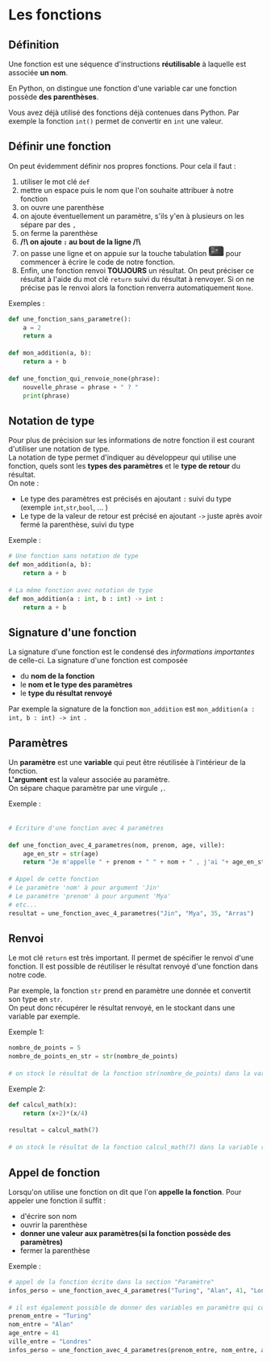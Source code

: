 # Les fonctions  

## Définition   
Une fonction est une séquence d'instructions __réutilisable__ à laquelle est associée __un nom__.  

En Python, on distingue une fonction d'une variable car une fonction possède __des parenthèses__.  

Vous avez déjà utilisé des fonctions déjà contenues dans Python. 
Par exemple la fonction `int()` permet de convertir en `int` une valeur.


## Définir une fonction  

On peut évidemment définir nos propres fonctions. 
Pour cela il faut :  
1. utiliser le mot clé `def`  
2. mettre un espace puis le nom que l'on souhaite attribuer à notre fonction  
3. on ouvre une parenthèse  
4. on ajoute éventuellement un paramètre, s'ils y'en à plusieurs on les sépare par des `,`    
5. on ferme la parenthèse   
6. __/!\ on ajoute `:` au bout de la ligne /!\\__  
7. on passe une ligne et on appuie sur la touche tabulation <img src="img/touche_tabulation.png" alt="drawing" width="30"/> pour commencer à écrire le code de notre fonction.    
8. Enfin, une fonction renvoi __TOUJOURS__ un résultat. On peut préciser ce résultat à l'aide du mot clé `return` suivi du résultat à renvoyer. Si on ne précise pas le renvoi alors la fonction renverra automatiquement `None`.  

Exemples : 
```Python
def une_fonction_sans_parametre():
    a = 2
    return a 

def mon_addition(a, b):
    return a + b

def une_fonction_qui_renvoie_none(phrase):
    nouvelle_phrase = phrase + " ? "
    print(phrase)
```  

## Notation de type  

Pour plus de précision sur les informations de notre fonction il est courant d'utiliser une notation de type.  
La notation de type permet d'indiquer au développeur qui utilise une fonction, quels sont les __types des paramètres__ et le __type de retour__ du résultat.   
On note :    
- Le type des paramètres est précisés en ajoutant `:` suivi du type (exemple `int`,`str`,`bool`, ...  )   
- Le type de la valeur de retour est précisé en ajoutant `->` juste après avoir fermé la parenthèse, suivi du type  

Exemple :  
```Python
# Une fonction sans notation de type 
def mon_addition(a, b):
    return a + b

# La même fonction avec notation de type 
def mon_addition(a : int, b : int) -> int :
    return a + b

```

## Signature d'une fonction  

La signature d'une fonction est le condensé des _informations importantes_ de celle-ci. La signature d'une fonction est composée     
- du __nom de la fonction__   
- le __nom et le type des paramètres__   
- le __type du résultat renvoyé__     

Par exemple la signature de la fonction `mon_addition` est `mon_addition(a : int, b : int) -> int `.  


## Paramètres  

Un __paramètre__ est une __variable__ qui peut être réutilisée à l'intérieur de la fonction.  
__L'argument__ est la valeur associée au paramètre.  
On sépare chaque paramètre par une virgule `,`.  


Exemple :
```Python

# Ecriture d'une fonction avec 4 paramètres  

def une_fonction_avec_4_parametres(nom, prenom, age, ville):
    age_en_str = str(age)
    return "Je m'appelle " + prenom + " " + nom + " , j'ai "+ age_en_str + " ans et j'habite à " + ville  

# Appel de cette fonction  
# Le paramètre 'nom' à pour argument 'Jin'
# Le paramètre 'prenom' à pour argument 'Mya'
# etc...
resultat = une_fonction_avec_4_parametres("Jin", "Mya", 35, "Arras")

```



## Renvoi 

Le mot clé `return` est très important. Il permet de spécifier le renvoi d'une fonction. 
Il est possible de réutiliser le résultat renvoyé d'une fonction dans notre code.    

Par exemple, la fonction `str` prend en paramètre une donnée et convertit son type en `str`.  
On peut donc récupérer le résultat renvoyé, en le stockant dans une variable par exemple.  

Exemple 1: 
```Python
nombre_de_points = 5
nombre_de_points_en_str = str(nombre_de_points)
 
# on stock le résultat de la fonction str(nombre_de_points) dans la variable nombre_de_points_en_str

```

Exemple 2: 
```Python
def calcul_math(x):
    return (x+2)*(x/4)

resultat = calcul_math(7)

# on stock le résultat de la fonction calcul_math(7) dans la variable resultat

```


## Appel de fonction  
Lorsqu'on utilise une fonction on dit que l'on __appelle la fonction__. 
Pour appeler une fonction il suffit :  
- d'écrire son nom      
- ouvrir la parenthèse       
- __donner une valeur aux paramètres(si la fonction possède des paramètres)__       
- fermer la parenthèse      


Exemple :
```Python
# appel de la fonction écrite dans la section "Paramètre"
infos_perso = une_fonction_avec_4_parametres("Turing", "Alan", 41, "Londres")

# il est également possible de donner des variables en paramètre qui contiennent des valeurs  
prenom_entre = "Turing"
nom_entre = "Alan"
age_entre = 41 
ville_entre = "Londres"  
infos_perso = une_fonction_avec_4_parametres(prenom_entre, nom_entre, age_entre, ville_entre)  
```
